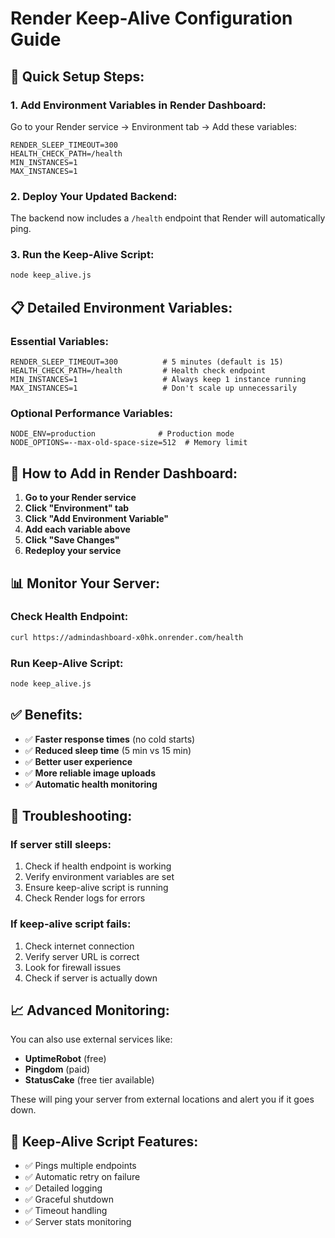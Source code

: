 # Render Keep-Alive Configuration Guide

## 🚀 Quick Setup Steps:

### 1. Add Environment Variables in Render Dashboard:
Go to your Render service → Environment tab → Add these variables:

```
RENDER_SLEEP_TIMEOUT=300
HEALTH_CHECK_PATH=/health
MIN_INSTANCES=1
MAX_INSTANCES=1
```

### 2. Deploy Your Updated Backend:
The backend now includes a `/health` endpoint that Render will automatically ping.

### 3. Run the Keep-Alive Script:
```bash
node keep_alive.js
```

## 📋 Detailed Environment Variables:

### Essential Variables:
```
RENDER_SLEEP_TIMEOUT=300          # 5 minutes (default is 15)
HEALTH_CHECK_PATH=/health         # Health check endpoint
MIN_INSTANCES=1                   # Always keep 1 instance running
MAX_INSTANCES=1                   # Don't scale up unnecessarily
```

### Optional Performance Variables:
```
NODE_ENV=production              # Production mode
NODE_OPTIONS=--max-old-space-size=512  # Memory limit
```

## 🔧 How to Add in Render Dashboard:

1. **Go to your Render service**
2. **Click "Environment" tab**
3. **Click "Add Environment Variable"**
4. **Add each variable above**
5. **Click "Save Changes"**
6. **Redeploy your service**

## 📊 Monitor Your Server:

### Check Health Endpoint:
```bash
curl https://admindashboard-x0hk.onrender.com/health
```

### Run Keep-Alive Script:
```bash
node keep_alive.js
```

## ✅ Benefits:
- ✅ **Faster response times** (no cold starts)
- ✅ **Reduced sleep time** (5 min vs 15 min)
- ✅ **Better user experience** 
- ✅ **More reliable image uploads**
- ✅ **Automatic health monitoring**

## 🚨 Troubleshooting:

### If server still sleeps:
1. Check if health endpoint is working
2. Verify environment variables are set
3. Ensure keep-alive script is running
4. Check Render logs for errors

### If keep-alive script fails:
1. Check internet connection
2. Verify server URL is correct
3. Look for firewall issues
4. Check if server is actually down

## 📈 Advanced Monitoring:

You can also use external services like:
- **UptimeRobot** (free)
- **Pingdom** (paid)
- **StatusCake** (free tier available)

These will ping your server from external locations and alert you if it goes down.

## 🔄 Keep-Alive Script Features:
- ✅ Pings multiple endpoints
- ✅ Automatic retry on failure
- ✅ Detailed logging
- ✅ Graceful shutdown
- ✅ Timeout handling
- ✅ Server stats monitoring 